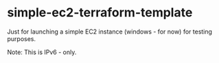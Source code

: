 # simple-ec2-terraform-template
Just for launching a simple EC2 instance (windows - for now) for testing purposes.

Note: This is IPv6 - only.
